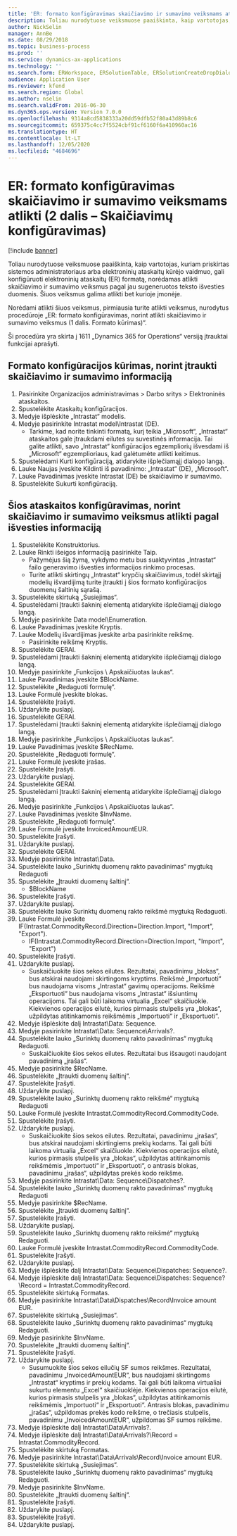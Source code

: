 ```yaml
---
title: 'ER: formato konfigūravimas skaičiavimo ir sumavimo veiksmams atlikti (2 dalis – Skaičiavimų konfigūravimas)'
description: Toliau nurodytuose veiksmuose paaiškinta, kaip vartotojas, kuriam priskirtas sistemos administratoriaus arba elektroninių ataskaitų kūrėjo vaidmuo, gali konfigūruoti elektroninių ataskaitų (ER) formatą, norėdamas atlikti skaičiavimo ir sumavimo veiksmus pagal jau sugeneruotos teksto išvesties duomenis.
author: NickSelin
manager: AnnBe
ms.date: 08/29/2018
ms.topic: business-process
ms.prod: ''
ms.service: dynamics-ax-applications
ms.technology: ''
ms.search.form: ERWorkspace, ERSolutionTable, ERSolutionCreateDropDialog, EROperationDesigner, ERDataSourceAddDropDialog, ERExpressionDesignerFormula
audience: Application User
ms.reviewer: kfend
ms.search.region: Global
ms.author: nselin
ms.search.validFrom: 2016-06-30
ms.dyn365.ops.version: Version 7.0.0
ms.openlocfilehash: 9314a8cd5838333a20dd59dfb52f80a43d89b8c6
ms.sourcegitcommit: 659375c4cc7f5524cbf91cf6160f6a410960ac16
ms.translationtype: HT
ms.contentlocale: lt-LT
ms.lasthandoff: 12/05/2020
ms.locfileid: "4684696"
---
```

# <a name="er-configure-format-to-do-counting-and-summing-part-2---configure-computations"></a>ER: formato konfigūravimas skaičiavimo ir sumavimo veiksmams atlikti (2 dalis – Skaičiavimų konfigūravimas)

[!include [banner](../../includes/banner.md)]

Toliau nurodytuose veiksmuose paaiškinta, kaip vartotojas, kuriam priskirtas sistemos administratoriaus arba elektroninių ataskaitų kūrėjo vaidmuo, gali konfigūruoti elektroninių ataskaitų (ER) formatą, norėdamas atlikti skaičiavimo ir sumavimo veiksmus pagal jau sugeneruotos teksto išvesties duomenis. Šiuos veiksmus galima atlikti bet kurioje įmonėje.

Norėdami atlikti šiuos veiksmus, pirmiausia turite atlikti veiksmus, nurodytus procedūroje „ER: formato konfigūravimas, norint atlikti skaičiavimo ir sumavimo veiksmus (1 dalis. Formato kūrimas)“.

Ši procedūra yra skirta į 1611 „Dynamics 365 for Operations“ versiją įtrauktai funkcijai aprašyti.


## <a name="create-a-format-configuration-to-add-counting-and-summing-details"></a>Formato konfigūracijos kūrimas, norint įtraukti skaičiavimo ir sumavimo informaciją
1. Pasirinkite Organizacijos administravimas > Darbo sritys > Elektroninės ataskaitos.
2. Spustelėkite Ataskaitų konfigūracijos.
3. Medyje išplėskite „Intrastat“ modelis.
4. Medyje pasirinkite Intrastat model\Intrastat (DE).
    * Tarkime, kad norite tinkinti formatą, kurį teikia „Microsoft“, „Intrastat“ ataskaitos gale įtraukdami eilutes su suvestinės informacija. Tai galite atlikti, savo „Intrastat“ konfigūracijos egzempliorių išvesdami iš „Microsoft“ egzemplioriaus, kad galėtumėte atlikti keitimus.  
5. Spustelėdami Kurti konfigūraciją, atidarykite išplečiamąjį dialogo langą.
6. Lauke Naujas įveskite Kildinti iš pavadinimo: „Intrastat“ (DE), „Microsoft“.
7. Lauke Pavadinimas įveskite Intrastat (DE) be skaičiavimo ir sumavimo.
8. Spustelėkite Sukurti konfigūraciją.

## <a name="configure-this-report-to-do-counting-and-summation-based-on-output-details"></a>Šios ataskaitos konfigūravimas, norint skaičiavimo ir sumavimo veiksmus atlikti pagal išvesties informaciją
1. Spustelėkite Konstruktorius.
2. Lauke Rinkti išeigos informaciją pasirinkite Taip.
    * Pažymėjus šią žymą, vykdymo metu bus suaktyvintas „Intrastat“ failo generavimo išvesties informacijos rinkimo procesas.  
    * Turite atlikti skirtingų „Intrastat“ krypčių skaičiavimus, todėl skirtąjį modelių išvardijimą turite įtraukti į šios formato konfigūracijos duomenų šaltinių sąrašą.  
3. Spustelėkite skirtuką „Susiejimas“.
4. Spustelėdami Įtraukti šakninį elementą atidarykite išplečiamąjį dialogo langą.
5. Medyje pasirinkite Data model\Enumeration.
6. Lauke Pavadinimas įveskite Kryptis.
7. Lauke Modelių išvardijimas įveskite arba pasirinkite reikšmę.
    * Pasirinkite reikšmę Kryptis.  
8. Spustelėkite GERAI.
9. Spustelėdami Įtraukti šakninį elementą atidarykite išplečiamąjį dialogo langą.
10. Medyje pasirinkite „Funkcijos \ Apskaičiuotas laukas“.
11. Lauke Pavadinimas įveskite $BlockName.
12. Spustelėkite „Redaguoti formulę“.
13. Lauke Formulė įveskite blokas.
14. Spustelėkite Įrašyti.
15. Uždarykite puslapį.
16. Spustelėkite GERAI.
17. Spustelėdami Įtraukti šakninį elementą atidarykite išplečiamąjį dialogo langą.
18. Medyje pasirinkite „Funkcijos \ Apskaičiuotas laukas“.
19. Lauke Pavadinimas įveskite $RecName.
20. Spustelėkite „Redaguoti formulę“.
21. Lauke Formulė įveskite įrašas.
22. Spustelėkite Įrašyti.
23. Uždarykite puslapį.
24. Spustelėkite GERAI.
25. Spustelėdami Įtraukti šakninį elementą atidarykite išplečiamąjį dialogo langą.
26. Medyje pasirinkite „Funkcijos \ Apskaičiuotas laukas“.
27. Lauke Pavadinimas įveskite $InvName.
28. Spustelėkite „Redaguoti formulę“.
29. Lauke Formulė įveskite InvoicedAmountEUR.
30. Spustelėkite Įrašyti.
31. Uždarykite puslapį.
32. Spustelėkite GERAI.
33. Medyje pasirinkite Intrastat\Data.
34. Spustelėkite lauko „Surinktų duomenų rakto pavadinimas“ mygtuką Redaguoti
35. Spustelėkite „Įtraukti duomenų šaltinį“.
    * $BlockName  
36. Spustelėkite Įrašyti.
37. Uždarykite puslapį.
38. Spustelėkite lauko Surinktų duomenų rakto reikšmė mygtuką Redaguoti.
39. Lauke Formulė įveskite IF(Intrastat.CommodityRecord.Direction=Direction.Import, "Import", "Export").
    * IF(Intrastat.CommodityRecord.Direction=Direction.Import, "Import", "Export")  
40. Spustelėkite Įrašyti.
41. Uždarykite puslapį.
    * Suskaičiuokite šios sekos eilutes. Rezultatai, pavadinimu „blokas“, bus atskirai naudojami skirtingoms kryptims. Reikšmė „Importuoti“ bus naudojama visoms „Intrastat“ gavimų operacijoms. Reikšmė „Eksportuoti“ bus naudojama visoms „Intrastat“ išsiuntimų operacijoms. Tai gali būti laikoma virtualia „Excel“ skaičiuokle. Kiekvienos operacijos eilutė, kurios pirmasis stulpelis yra „blokas“, užpildytas atitinkamomis reikšmėmis „Importuoti“ ir „Eksportuoti“.  
42. Medyje išplėskite dalį Intrastat\Data: Sequence.
43. Medyje pasirinkite Intrastat\Data: Sequence\Arrivals?.
44. Spustelėkite lauko „Surinktų duomenų rakto pavadinimas“ mygtuką Redaguoti.
    * Suskaičiuokite šios sekos eilutes. Rezultatai bus išsaugoti naudojant pavadinimą „įrašas“.  
45. Medyje pasirinkite $RecName.
46. Spustelėkite „Įtraukti duomenų šaltinį“.
47. Spustelėkite Įrašyti.
48. Uždarykite puslapį.
49. Spustelėkite lauko „Surinktų duomenų rakto reikšmė“ mygtuką Redaguoti
50. Lauke Formulė įveskite Intrastat.CommodityRecord.CommodityCode.
51. Spustelėkite Įrašyti.
52. Uždarykite puslapį.
    * Suskaičiuokite šios sekos eilutes. Rezultatai, pavadinimu „įrašas“, bus atskirai naudojami skirtingiems prekių kodams. Tai gali būti laikoma virtualia „Excel“ skaičiuokle. Kiekvienos operacijos eilutė, kurios pirmasis stulpelis yra „blokas“, užpildytas atitinkamomis reikšmėmis „Importuoti“ ir „Eksportuoti“, o antrasis blokas, pavadinimu „įrašas“, užpildytas prekės kodo reikšme.  
53. Medyje pasirinkite Intrastat\Data: Sequence\Dispatches?.
54. Spustelėkite lauko „Surinktų duomenų rakto pavadinimas“ mygtuką Redaguoti
55. Medyje pasirinkite $RecName.
56. Spustelėkite „Įtraukti duomenų šaltinį“.
57. Spustelėkite Įrašyti.
58. Uždarykite puslapį.
59. Spustelėkite lauko „Surinktų duomenų rakto reikšmė“ mygtuką Redaguoti.
60. Lauke Formulė įveskite Intrastat.CommodityRecord.CommodityCode.
61. Spustelėkite Įrašyti.
62. Uždarykite puslapį.
63. Medyje išplėskite dalį Intrastat\Data: Sequence\Dispatches: Sequence?.
64. Medyje išplėskite dalį Intrastat\Data: Sequence\Dispatches: Sequence?\Record =  Intrastat.CommodityRecord.
65. Spustelėkite skirtuką Formatas.
66. Medyje pasirinkite Intrastat\Data\Dispatches\Record\Invoice amount EUR.
67. Spustelėkite skirtuką „Susiejimas“.
68. Spustelėkite lauko „Surinktų duomenų rakto pavadinimas“ mygtuką Redaguoti.
69. Medyje pasirinkite $InvName.
70. Spustelėkite „Įtraukti duomenų šaltinį“.
71. Spustelėkite Įrašyti.
72. Uždarykite puslapį.
    * Susumuokite šios sekos eilučių SF sumos reikšmes. Rezultatai, pavadinimu „InvoicedAmountEUR“, bus naudojami skirtingoms „Intrastat“ kryptims ir prekių kodams. Tai gali būti laikoma virtualiai sukurtu elementu „Excel“ skaičiuoklėje. Kiekvienos operacijos eilutė, kurios pirmasis stulpelis yra „blokas“, užpildytas atitinkamomis reikšmėmis „Importuoti“ ir „Eksportuoti“. Antrasis blokas, pavadinimu „įrašas“, užpildomas prekės kodo reikšme, o trečiasis stulpelis, pavadinimu „InvoicedAmountEUR“, užpildomas SF sumos reikšme.  
73. Medyje išplėskite dalį Intrastat\Data\Arrivals?.
74. Medyje išplėskite dalį Intrastat\Data\Arrivals?\Record =  Intrastat.CommodityRecord.
75. Spustelėkite skirtuką Formatas.
76. Medyje pasirinkite Intrastat\Data\Arrivals\Record\Invoice amount EUR.
77. Spustelėkite skirtuką „Susiejimas“.
78. Spustelėkite lauko „Surinktų duomenų rakto pavadinimas“ mygtuką Redaguoti.
79. Medyje pasirinkite $InvName.
80. Spustelėkite „Įtraukti duomenų šaltinį“.
81. Spustelėkite Įrašyti.
82. Uždarykite puslapį.
83. Spustelėkite Įrašyti.
84. Uždarykite puslapį.


